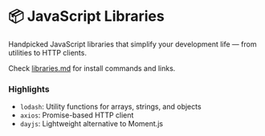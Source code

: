 # 📦 JavaScript Libraries

Handpicked JavaScript libraries that simplify your development life — from utilities to HTTP clients.

Check [libraries.md](./libraries.md) for install commands and links.

### Highlights

- `lodash`: Utility functions for arrays, strings, and objects
- `axios`: Promise-based HTTP client
- `dayjs`: Lightweight alternative to Moment.js
